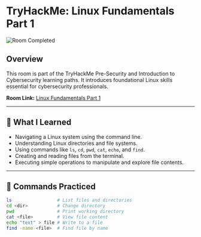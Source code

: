 # TryHackMe: Linux Fundamentals Part 1

![Room Completed](https://img.shields.io/badge/Room%20Status-Completed-brightgreen)

## Overview

This room is part of the TryHackMe Pre-Security and Introduction to Cybersecurity learning paths. It introduces foundational Linux skills essential for cybersecurity professionals.

**Room Link:** [Linux Fundamentals Part 1](https://tryhackme.com/room/linuxfundamentalspart1)

---

## 🧠 What I Learned

- Navigating a Linux system using the command line.
- Understanding Linux directories and file systems.
- Using commands like `ls`, `cd`, `pwd`, `cat`, `echo`, and `find`.
- Creating and reading files from the terminal.
- Executing simple operations to manipulate and explore file contents.

---

## 🔧 Commands Practiced

```bash
ls                 # List files and directories
cd <dir>           # Change directory
pwd                # Print working directory
cat <file>         # View file content
echo "text" > file # Write to a file
find -name <file>  # Find file by name

